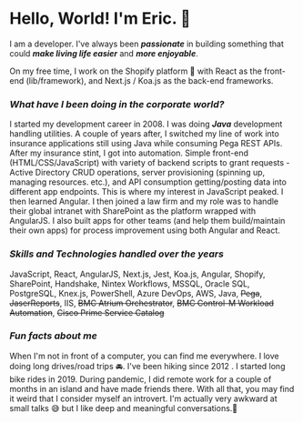 # Hello, World! I'm Eric. 👋

I am a developer. I've always been ***passionate*** in building something that could ***make living life easier*** and ***more enjoyable***.

On my free time, I work on the Shopify platform 🛒 with React as the front-end (lib/framework), and Next.js / Koa.js as the back-end frameworks.

### *What have I been doing in the corporate world?*

I started my development career in 2008. I was doing ***Java*** development handling utilities. A couple of years after, I switched my line of work into insurance applications still using Java while consuming Pega REST APIs. After my insurance stint, I got into automation. Simple front-end (HTML/CSS/JavaScript) with variety of backend scripts to grant requests - Active Directory CRUD operations, server provisioning (spinning up, managing resources. etc.), and API consumption getting/posting data into different app endpoints. This is where my interest in JavaScript peaked. I then learned Angular. I then joined a law firm and my role was to handle their global intranet with SharePoint as the platform wrapped with AngularJS. I also built apps for other teams (and help them build/maintain their own apps) for process improvement using both Angular and React.

### *Skills and Technologies handled over the years*

JavaScript, React, AngularJS, Next.js, Jest, Koa.js, Angular, Shopify, SharePoint, Handshake, Nintex Workflows, MSSQL, Oracle SQL, PostgreSQL, Knex.js, PowerShell, Azure DevOps, AWS, Java, ~~Pega~~, ~~JaserReports~~, IIS, ~~BMC Atrium Orchestrator~~, ~~BMC Control-M Workload Automation~~, ~~Cisco Prime Service Catalog~~

<!--
**ericute/ericute** is a ✨ _special_ ✨ repository because its `README.md` (this file) appears on your GitHub profile.

Here are some ideas to get you started:

- 🔭 I’m currently working on ...
- 🌱 I’m currently learning ...
- 👯 I’m looking to collaborate on ...
- 🤔 I’m looking for help with ...
- 💬 Ask me about ...
- 📫 How to reach me: ...
- 😄 Pronouns: ...
- ⚡ Fun fact: ...
-->

### *Fun facts about me*

When I'm not in front of a computer, you can find me everywhere. I love doing long drives/road trips 🚘. I've been hiking since 2012 . I started long bike rides in 2019. During pandemic, I did remote work for a couple of months in an island and have made friends there. With all that, you may find it weird that I consider myself an introvert. I'm actually very awkward at small talks 😅 but I like deep and meaningful conversations.🤩
